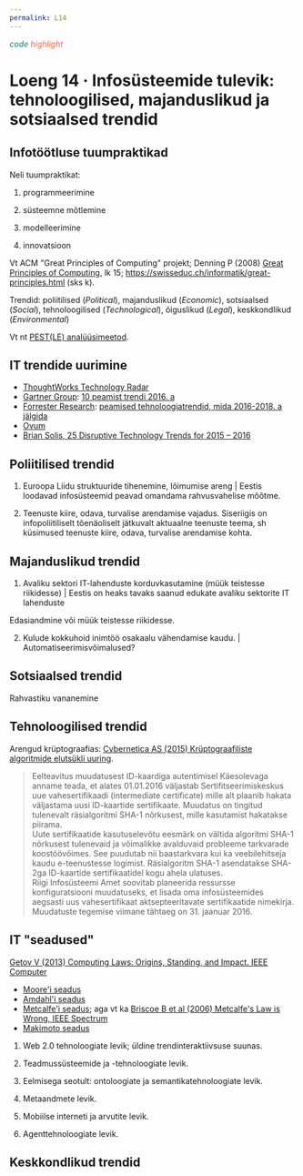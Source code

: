```yaml
---
permalink: L14
---
```


<i class="material-icons ikoon" style='color:teal'>code</i>
<i class="material-icons ikoon" style='color:tomato'>highlight</i>

# Loeng 14 · Infosüsteemide tulevik: tehnoloogilised, majanduslikud ja sotsiaalsed trendid

## Infotöötluse tuumpraktikad

Neli tuumpraktikat:

1.  programmeerimine

2.  süsteemne mõtlemine

3.  modelleerimine

4.  innovatsioon

Vt ACM "Great Principles of Computing" projekt; Denning P (2008) [Great Principles of Computing](https://denninginstitute.com/pjd/PUBS/ENC/gp08.pdf), lk 15; https://swisseduc.ch/informatik/great-principles.html (sks k).

Trendid: poliitilised (_Political_), majanduslikud (_Economic_), sotsiaalsed (_Social_), tehnoloogilised (_Technological_), õiguslikud (_Legal_), keskkondlikud (_Environmental_)

Vt nt [PEST(LE) analüüsimeetod](https://en.wikipedia.org/wiki/PEST_analysis).

## IT trendide uurimine

- [ThoughtWorks Technology Radar](https://www.thoughtworks.com/radar)
- [Gartner Group](http://www.gartner.com/technology/home.jsp): [10 peamist trendi 2016. a](http://www.gartner.com/newsroom/id/3143521)
- [Forrester Research](https://www.forrester.com/home/): [peamised tehnoloogiatrendid, mida 2016-2018. a jälgida](http://blogs.forrester.com/brian_hopkins/15-09-09-the_top_technology_trends_to_watch_2016_to_2018)
- [Ovum](http://www.ovum.com/)
- [Brian Solis, 25 Disruptive Technology Trends for 2015 – 2016](http://www.briansolis.com/2015/01/25-disruptive-technology-trends-2015-2016/)

## Poliitilised trendid

1) Euroopa Liidu struktuuride tihenemine, lõimumise areng | Eestis loodavad infosüsteemid peavad omandama rahvusvahelise mõõtme.

2) Teenuste kiire, odava, turvalise arendamise vajadus. Siseriigis on infopoliitiliselt tõenäoliselt jätkuvalt aktuaalne teenuste teema, sh küsimused teenuste kiire, odava, turvalise arendamise kohta.

## Majanduslikud trendid

1) Avaliku sektori IT-lahenduste korduvkasutamine (müük teistesse riikidesse) | Eestis on heaks tavaks saanud edukate avaliku sektorite IT lahenduste

Edasiandmine või müük teistesse riikidesse. 

2) Kulude kokkuhoid inimtöö osakaalu vähendamise kaudu. | Automatiseerimisvõimalused?

## Sotsiaalsed trendid

Rahvastiku vananemine 

## Tehnoloogilised trendid

Arengud krüptograafias: [Cybernetica AS (2015) Krüptograafiliste algoritmide elutsükli uuring](https://www.ria.ee/public/RIA/Kruptograafiliste_algoritmide_uuring_2015.pdf).

 > Eelteavitus muudatusest ID-kaardiga autentimisel
 Käesolevaga anname teada, et alates 01.01.2016 väljastab Sertifitseerimiskeskus uue vahesertifikaadi (intermediate certificate) mille alt plaanib hakata väljastama uusi ID-kaartide sertifikaate. Muudatus on tingitud tulenevalt räsialgoritmi SHA-1 nõrkusest, mille kasutamist hakatakse piirama.  
 Uute sertifikaatide kasutuselevõtu eesmärk on vältida algoritmi SHA-1 nõrkusest tulenevaid ja võimalikke avalduvaid probleeme tarkvarade koostöövõimes. See puudutab nii baastarkvara kui ka veebilehitseja kaudu e-teenustesse logimist. Räsialgoritm SHA-1 asendatakse SHA-2ga ID-kaartide sertifikaatidel kogu ahela ulatuses.  
 Riigi Infosüsteemi Amet soovitab planeerida ressursse konfiguratsiooni muudatuseks, et lisada oma infosüsteemides aegsasti uus vahesertifikaat aktsepteeritavate sertifikaatide nimekirja. Muudatuste tegemise viimane tähtaeg on 31. jaanuar 2016.

## IT "seadused"

[Getov V (2013) Computing Laws: Origins, Standing, and Impact. IEEE Computer](http://www.computer.org/csdl/mags/co/2013/12/mco2013120024.pdf)

- [Moore'i seadus](https://en.wikipedia.org/wiki/Moore%27s_law)
- [Amdahl'i seadus](https://en.wikipedia.org/wiki/Amdahl%27s_law)
- [Metcalfe'i seadus](https://en.wikipedia.org/wiki/Metcalfe%27s_law); aga vt ka [Briscoe B et al (2006) Metcalfe's Law is Wrong, IEEE Spectrum](http://spectrum.ieee.org/computing/networks/metcalfes-law-is-wrong)
- [Makimoto seadus](http://xputers.informatik.uni-kl.de/reconfigurable_computing/dagstuhl00ns/tsld034.htm)

1) Web 2.0 tehnoloogiate levik;   üldine  trendinteraktiivsuse   suunas. 

2)  Teadmussüsteemide   ja -tehnoloogiate levik. 

3)  Eelmisega seotult:  ontoloogiate ja semantikatehnoloogiate levik. 

4)  Metaandmete   levik. 

5) Mobiilse interneti ja arvutite levik. 

6) Agenttehnoloogiate levik.   

## Keskkondlikud trendid

